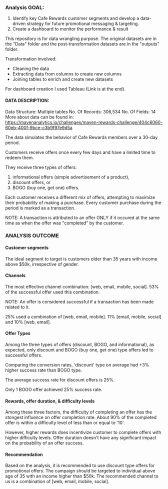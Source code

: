 ### Analysis GOAL:
1. Identify key Cafe Rewards customer segments and develop a data-driven strategy for future promotional messaging & targeting.
2. Create a dashboard to monitor the performance & result

This repository is for data wrangling purpose. The original datasets are in the "Data" folder and the post-transformation datasets are in the "outputs" folder. 

Transformation involved:
- Cleaning the data
- Extracting data from columns to create new columns
- Joining tables to enrich and create new datasets

For dashboard creation I used Tableau (Link is at the end).

#### DATA DESCRIPTION:

Data Structure: Multiple tables
No. Of Records: 306,534
No. Of Fields: 14
More about data can be found in: https://mavenanalytics.io/challenges/maven-rewards-challenge/404c6060-60eb-400f-9bce-c3b9f97e9d5a

The data simulates the behavior of Cafe Rewards members over a 30-day period.

Customers receive offers once every few days and have a limited time to redeem them. 

They receive three types of offers:
1. informational offers (simple advertisement of a product), 
2. discount offers, or 
3. BOGO (buy one, get one) offers. 

Each customer receives a different mix of offers, attempting to maximize their probability of making a purchase. Every customer purchase during the period is marked as a transaction. 

NOTE: A transaction is attributed to an offer ONLY if it occured at the same time as when the offer was "completed" by the customer.

### ANALYSIS OUTCOME

#### Customer segments
The ideal segment to target is customers older than 35 years with income above $50k, irrespective of gender.

#### Channels
The most effective channel combination: [web, email, mobile, social]. 53% of the successful offer used this combination.

NOTE: An offer is considered successful if a transaction has been made related to it.

25% used a combination of [web, email, mobile].
11% [email, mobile, social] and 10% [web, email].

#### Offer Types
Among the three types of offers (discount, BOGO, and informational), as expected, only discount and BOGO (buy one, get one) type offers led to successful offers.

Comparing the conversion rates, 'discount' type on average had +3% higher success rate than BOGO type. 

The average success rate for discount offers is 25%.

Only 1 BOGO offer achieved 25% success rate.

#### Rewards, offer duration, & difficulty levels
Among these three factors, the difficulty of completing an offer has the stongest influence on offer completion rate. About 90% of the completed offer is within a difficulty level of less than or equal to '10'.

However, higher rewards does incentivize customer to complete offers with higher difficulty levels. Offer duration doesn't have any significant impact on the probability of an offer success.

#### Recommendation
Based on the analysis, it is recommended to use discount type offers for promotional offers. The campaign should be targeted to individual above age of 35 with an income higher than $50k. The recommended channel to us is a combination of [web, email, mobile, social].

